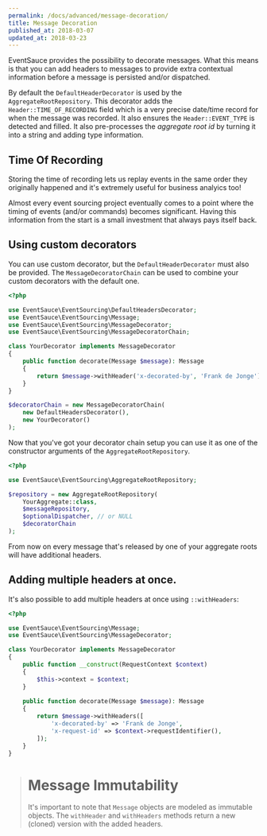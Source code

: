```yaml
---
permalink: /docs/advanced/message-decoration/
title: Message Decoration
published_at: 2018-03-07
updated_at: 2018-03-23
---
```


EventSauce provides the possibility to decorate messages. What this
means is that you can add headers to messages to provide extra
contextual information before a message is persisted and/or dispatched.

By default the `DefaultHeaderDecorator` is used by the `AggregateRootRepository`.
This decorator adds the `Header::TIME_OF_RECORDING` field which is a very precise
date/time record for when the message was recorded. It also
ensures the `Header::EVENT_TYPE` is detected and filled. It also pre-processes
the _aggregate root id_ by turning it into a string and adding type information.

## Time Of Recording

Storing the time of recording lets us replay events in the same order they
originally happened and it's extremely useful for business analyics too!

Almost every event sourcing project eventually comes to a point where the
timing of events (and/or commands) becomes significant. Having this information
from the start is a small investment that always pays itself back.

## Using custom decorators

You can use custom decorator, but the `DefaultHeaderDecorator` must also be
provided. The `MessageDecoratorChain` can be used to combine your custom
decorators with the default one.

```php
<?php

use EventSauce\EventSourcing\DefaultHeadersDecorator;
use EventSauce\EventSourcing\Message;
use EventSauce\EventSourcing\MessageDecorator;
use EventSauce\EventSourcing\MessageDecoratorChain;

class YourDecorator implements MessageDecorator
{
    public function decorate(Message $message): Message
    {
        return $message->withHeader('x-decorated-by', 'Frank de Jonge');
    }
}

$decoratorChain = new MessageDecoratorChain(
    new DefaultHeadersDecorator(),
    new YourDecorator()
);
```

Now that you've got your decorator chain setup you can use it as one of the
constructor arguments of the `AggregateRootRepository`.

```php
<?php

use EventSauce\EventSourcing\AggregateRootRepository;

$repository = new AggregateRootRepository(
    YourAggregate::class,
    $messageRepository,
    $optionalDispatcher, // or NULL
    $decoratorChain
);
```

From now on every message that's released by one of your aggregate roots will
have additional headers.

## Adding multiple headers at once.

It's also possible to add multiple headers at once using `::withHeaders`:

```php
<?php

use EventSauce\EventSourcing\Message;
use EventSauce\EventSourcing\MessageDecorator;

class YourDecorator implements MessageDecorator
{
    public function __construct(RequestContext $context)
    {
        $this->context = $context;
    }
    
    public function decorate(Message $message): Message
    {
        return $message->withHeaders([
            'x-decorated-by' => 'Frank de Jonge',
            'x-request-id' => $context->requestIdentifier(),
        ]);
    }
}
```

> # Message Immutability
>
> It's important to note that `Message` objects are modeled as immutable
> objects. The `withHeader` and `withHeaders` methods return a new (cloned)
> version with the added headers.
